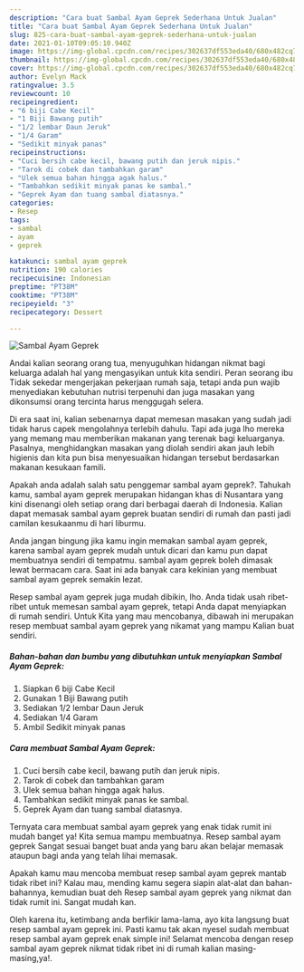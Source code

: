 ```yaml
---
description: "Cara buat Sambal Ayam Geprek Sederhana Untuk Jualan"
title: "Cara buat Sambal Ayam Geprek Sederhana Untuk Jualan"
slug: 825-cara-buat-sambal-ayam-geprek-sederhana-untuk-jualan
date: 2021-01-10T09:05:10.940Z
image: https://img-global.cpcdn.com/recipes/302637df553eda40/680x482cq70/sambal-ayam-geprek-foto-resep-utama.jpg
thumbnail: https://img-global.cpcdn.com/recipes/302637df553eda40/680x482cq70/sambal-ayam-geprek-foto-resep-utama.jpg
cover: https://img-global.cpcdn.com/recipes/302637df553eda40/680x482cq70/sambal-ayam-geprek-foto-resep-utama.jpg
author: Evelyn Mack
ratingvalue: 3.5
reviewcount: 10
recipeingredient:
- "6 biji Cabe Kecil"
- "1 Biji Bawang putih"
- "1/2 lembar Daun Jeruk"
- "1/4 Garam"
- "Sedikit minyak panas"
recipeinstructions:
- "Cuci bersih cabe kecil, bawang putih dan jeruk nipis."
- "Tarok di cobek dan tambahkan garam"
- "Ulek semua bahan hingga agak halus."
- "Tambahkan sedikit minyak panas ke sambal."
- "Geprek Ayam dan tuang sambal diatasnya."
categories:
- Resep
tags:
- sambal
- ayam
- geprek

katakunci: sambal ayam geprek 
nutrition: 190 calories
recipecuisine: Indonesian
preptime: "PT38M"
cooktime: "PT38M"
recipeyield: "3"
recipecategory: Dessert

---
```



![Sambal Ayam Geprek](https://img-global.cpcdn.com/recipes/302637df553eda40/680x482cq70/sambal-ayam-geprek-foto-resep-utama.jpg)

Andai kalian seorang orang tua, menyuguhkan hidangan nikmat bagi keluarga adalah hal yang mengasyikan untuk kita sendiri. Peran seorang ibu Tidak sekedar mengerjakan pekerjaan rumah saja, tetapi anda pun wajib menyediakan kebutuhan nutrisi terpenuhi dan juga masakan yang dikonsumsi orang tercinta harus menggugah selera.

Di era  saat ini, kalian sebenarnya dapat memesan masakan yang sudah jadi tidak harus capek mengolahnya terlebih dahulu. Tapi ada juga lho mereka yang memang mau memberikan makanan yang terenak bagi keluarganya. Pasalnya, menghidangkan masakan yang diolah sendiri akan jauh lebih higienis dan kita pun bisa menyesuaikan hidangan tersebut berdasarkan makanan kesukaan famili. 



Apakah anda adalah salah satu penggemar sambal ayam geprek?. Tahukah kamu, sambal ayam geprek merupakan hidangan khas di Nusantara yang kini disenangi oleh setiap orang dari berbagai daerah di Indonesia. Kalian dapat memasak sambal ayam geprek buatan sendiri di rumah dan pasti jadi camilan kesukaanmu di hari liburmu.

Anda jangan bingung jika kamu ingin memakan sambal ayam geprek, karena sambal ayam geprek mudah untuk dicari dan kamu pun dapat membuatnya sendiri di tempatmu. sambal ayam geprek boleh dimasak lewat bermacam cara. Saat ini ada banyak cara kekinian yang membuat sambal ayam geprek semakin lezat.

Resep sambal ayam geprek juga mudah dibikin, lho. Anda tidak usah ribet-ribet untuk memesan sambal ayam geprek, tetapi Anda dapat menyiapkan di rumah sendiri. Untuk Kita yang mau mencobanya, dibawah ini merupakan resep membuat sambal ayam geprek yang nikamat yang mampu Kalian buat sendiri.

<!--inarticleads1-->

##### Bahan-bahan dan bumbu yang dibutuhkan untuk menyiapkan Sambal Ayam Geprek:

1. Siapkan 6 biji Cabe Kecil
1. Gunakan 1 Biji Bawang putih
1. Sediakan 1/2 lembar Daun Jeruk
1. Sediakan 1/4 Garam
1. Ambil Sedikit minyak panas




<!--inarticleads2-->

##### Cara membuat Sambal Ayam Geprek:

1. Cuci bersih cabe kecil, bawang putih dan jeruk nipis.
1. Tarok di cobek dan tambahkan garam
1. Ulek semua bahan hingga agak halus.
1. Tambahkan sedikit minyak panas ke sambal.
1. Geprek Ayam dan tuang sambal diatasnya.




Ternyata cara membuat sambal ayam geprek yang enak tidak rumit ini mudah banget ya! Kita semua mampu membuatnya. Resep sambal ayam geprek Sangat sesuai banget buat anda yang baru akan belajar memasak ataupun bagi anda yang telah lihai memasak.

Apakah kamu mau mencoba membuat resep sambal ayam geprek mantab tidak ribet ini? Kalau mau, mending kamu segera siapin alat-alat dan bahan-bahannya, kemudian buat deh Resep sambal ayam geprek yang nikmat dan tidak rumit ini. Sangat mudah kan. 

Oleh karena itu, ketimbang anda berfikir lama-lama, ayo kita langsung buat resep sambal ayam geprek ini. Pasti kamu tak akan nyesel sudah membuat resep sambal ayam geprek enak simple ini! Selamat mencoba dengan resep sambal ayam geprek nikmat tidak ribet ini di rumah kalian masing-masing,ya!.


